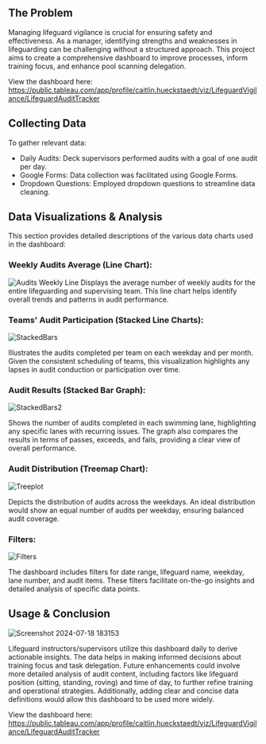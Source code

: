 ## The Problem
Managing lifeguard vigilance is crucial for ensuring safety and effectiveness. As a manager, identifying strengths and weaknesses in lifeguarding can be challenging without a structured approach. This project aims to create a comprehensive dashboard to improve processes, inform training focus, and enhance pool scanning delegation.

View the dashboard here: https://public.tableau.com/app/profile/caitlin.hueckstaedt/viz/LifeguardVigilance/LifeguardAuditTracker

## Collecting Data
To gather relevant data:

- Daily Audits: Deck supervisors performed audits with a goal of one audit per day.
- Google Forms: Data collection was facilitated using Google Forms.
- Dropdown Questions: Employed dropdown questions to streamline data cleaning.

## Data Visualizations & Analysis
This section provides detailed descriptions of the various data charts used in the dashboard:

### Weekly Audits Average (Line Chart): 
![Audits Weekly Line](https://github.com/user-attachments/assets/fee66bcc-6c42-440a-9e74-ed132eef768e)
Displays the average number of weekly audits for the entire lifeguarding and supervising team. This line chart helps identify overall trends and patterns in audit performance.

### Teams' Audit Participation (Stacked Line Charts):

![StackedBars](https://github.com/user-attachments/assets/ac6ed0c8-f796-42ac-bef2-285196242621)

Illustrates the audits completed per team on each weekday and per month. Given the consistent scheduling of teams, this visualization highlights any lapses in audit conduction or participation over time.

### Audit Results (Stacked Bar Graph):

![StackedBars2](https://github.com/user-attachments/assets/645a1213-b52c-4f23-847d-63d764593424)

Shows the number of audits completed in each swimming lane, highlighting any specific lanes with recurring issues. The graph also compares the results in terms of passes, exceeds, and fails, providing a clear view of overall performance.

### Audit Distribution (Treemap Chart): 

![Treeplot](https://github.com/user-attachments/assets/cc91b127-a661-4eac-b40c-d8fa012bea8c)

Depicts the distribution of audits across the weekdays. An ideal distribution would show an equal number of audits per weekday, ensuring balanced audit coverage.

### Filters: 

![Filters](https://github.com/user-attachments/assets/affce019-3afc-4079-9fa2-ab10387f5028)

The dashboard includes filters for date range, lifeguard name, weekday, lane number, and audit items. These filters facilitate on-the-go insights and detailed analysis of specific data points.

## Usage & Conclusion
![Screenshot 2024-07-18 183153](https://github.com/user-attachments/assets/8e1f1d02-2095-465e-8a8d-2da9cddb51b3)

Lifeguard instructors/supervisors utilize this dashboard daily to derive actionable insights. The data helps in making informed decisions about training focus and task delegation. Future enhancements could involve more detailed analysis of audit content, including factors like lifeguard position (sitting, standing, roving) and time of day, to further refine training and operational strategies. Additionally, adding clear and concise data definitions would allow this dashboard to be used more widely.

View the dashboard here: https://public.tableau.com/app/profile/caitlin.hueckstaedt/viz/LifeguardVigilance/LifeguardAuditTracker
